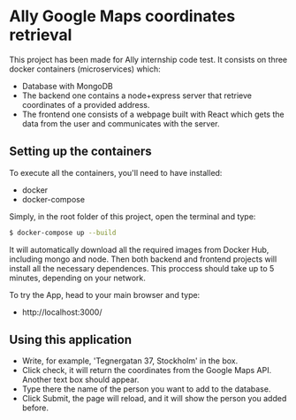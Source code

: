 # Ally Google Maps coordinates retrieval

This project has been made for Ally internship code test. It consists on three docker containers (microservices) which:

- Database with MongoDB
- The backend one contains a node+express server that retrieve coordinates of a provided address.
- The frontend one consists of a webpage built with React which gets the data from the user and communicates with the server.

## Setting up the containers

To execute all the containers, you'll need to have installed:

- docker
- docker-compose

Simply, in the root folder of this project, open the terminal and type:

```bash
$ docker-compose up --build
```

It will automatically download all the required images from Docker Hub, including mongo and node. Then both backend and frontend projects will install all the necessary dependences.
This proccess should take up to 5 minutes, depending on your network.

To try the App, head to your main browser and type:

- http://localhost:3000/

## Using this application

- Write, for example, 'Tegnergatan 37, Stockholm' in the box.
- Click check, it will return the coordinates from the Google Maps API. Another text box should appear.
- Type there the name of the person you want to add to the database.
- Click Submit, the page will reload, and it will show the person you added before.
